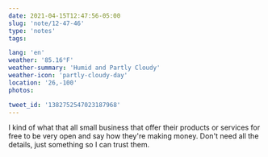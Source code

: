 ```yaml
---
date: 2021-04-15T12:47:56-05:00
slug: 'note/12-47-46'
type: 'notes'
tags:

lang: 'en'
weather: '85.16°F'
weather-summary: 'Humid and Partly Cloudy'
weather-icon: 'partly-cloudy-day'
location: '26,-100'
photos:

tweet_id: '1382752547023187968'
---
```

I kind of what that all small business that offer their products or services for free to be very open and say how they're making money. Don't need all the details, just something so I can trust them.